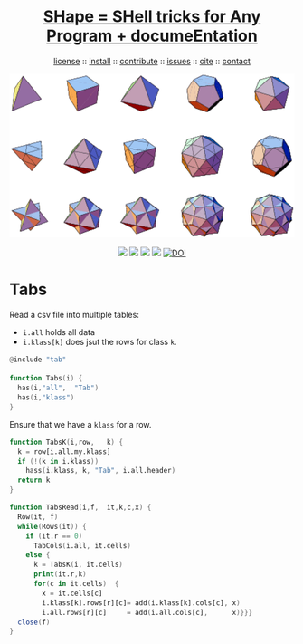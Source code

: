 <a name=top>
<h1 align=center>
   <a href="https://github.com/timm/shape/blob/master/README.md#top">
     SHape = SHell tricks  for Any Program + documeEntation
   </a>
</h1>
<p align=center>
   <a    href="https://github.com/timm/shape/blob/master/LICENSE.md#top">license</a>
   :: <a href="https://github.com/timm/shape/blob/master/INSTALL.md#top">install</a>
   :: <a href="https://github.com/timm/shape/blob/master/CONTRIBUTE.md#top">contribute</a>
   :: <a href="https://github.com/timm/shape/issues">issues</a>
   :: <a href="https://github.com/timm/shape/blob/master/CITATION.md#top">cite</a>
   :: <a href="https://github.com/timm/shape/blob/master/CONTACT.md#top">contact</a>
</p>
<p align=center>
   <img width=600 src="https://github.com/timm/misc/blob/master/odd/etc/img/solidgallery.gif">
</p>
<p align=center>
   <img src="https://img.shields.io/badge/language-gawk-orange">
   <img src="https://img.shields.io/badge/purpose-ai,se-blueviolet">
   <img src="https://img.shields.io/badge/platform-mac,*nux-informational">
   <a href="https://travis-ci.org/github/timm/shape"> <img src="https://travis-ci.org/timm/shape.svg?branch=master"></a>
   <a href="https://doi.org/10.5281/zenodo.3887420"><img src="https://zenodo.org/badge/DOI/10.5281/zenodo.3887420.svg" alt="DOI"></a>
</p>

# Tabs

Read a csv file into multiple tables:

- `i.all`   holds all data
- `i.klass[k]` does jsut the rows for class `k`.

```awk
@include "tab"

function Tabs(i) {
  has(i,"all",  "Tab")
  has(i,"klass")
}
```
Ensure that we have a  `klass` for a row.

```awk
function TabsK(i,row,   k) {
  k = row[i.all.my.klass]
  if (!(k in i.klass)) 
    hass(i.klass, k, "Tab", i.all.header)
  return k
}
```

```awk
function TabsRead(i,f,  it,k,c,x) {
  Row(it, f)
  while(Rows(it)) {
    if (it.r == 0) 
      TabCols(i.all, it.cells)
    else {
      k = TabsK(i, it.cells)
      print(it.r,k)
      for(c in it.cells)  {
        x = it.cells[c]
        i.klass[k].rows[r][c]= add(i.klass[k].cols[c], x)
        i.all.rows[r][c]     = add(i.all.cols[c],      x)}}}
  close(f)
}
```
